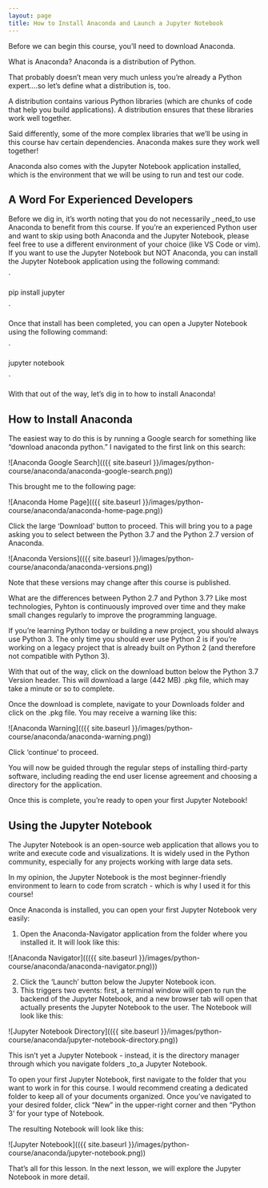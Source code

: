 ```yaml
---
layout: page
title: How to Install Anaconda and Launch a Jupyter Notebook
---
```


Before we can begin this course, you’ll need to download Anaconda.

What is Anaconda? Anaconda is a distribution of Python.

That probably doesn’t mean very much unless you’re already a Python expert....so let’s define what a distribution is, too.

A distribution contains various Python libraries (which are chunks of code that help you build applications). A distribution ensures that these libraries work well together. 

Said differently, some of the more complex libraries that we’ll be using in this course hav certain dependencies. Anaconda makes sure they work well together!

Anaconda also comes with the Jupyter Notebook application installed, which is the environment that we will be using to run and test our code. 


## A Word For Experienced Developers

Before we dig in, it’s worth noting that you do not necessarily _need_to use Anaconda to benefit from this course. If you’re an experienced Python user and want to skip using both Anaconda and the Jupyter Notebook, please feel free to use a different environment of your choice (like VS Code or vim). If you want to use the Jupyter Notebook but NOT Anaconda, you can install the Jupyter Notebook application using the following command:

`

pip install jupyter

`

Once that install has been completed, you can open a Jupyter Notebook using the following command:

`

jupyter notebook

`

With that out of the way, let’s dig in to how to install Anaconda!


## How to Install Anaconda

The easiest way to do this is by running a Google search for something like “download anaconda python.” I navigated to the first link on this search: 

![Anaconda Google Search](({{ site.baseurl }}/images/python-course/anaconda/anaconda-google-search.png))

This brought me to the following page:

![Anaconda Home Page](({{ site.baseurl }}/images/python-course/anaconda/anaconda-home-page.png))

Click the large ‘Download’ button to proceed. This will bring you to a page asking you to select between the Python 3.7 and the Python 2.7 version of Anaconda.

![Anaconda Versions](({{ site.baseurl }}/images/python-course/anaconda/anaconda-versions.png))

Note that these versions may change after this course is published.

What are the differences between Python 2.7 and Python 3.7? Like most technologies, Pyhton is continuously improved over time and they make small changes regularly to improve the programming language. 

If you’re learning Python today or building a new project, you should always use Python 3. The only time you should ever use Python 2 is if you’re working on a legacy project that is already built on Python 2 (and therefore not compatible with Python 3).

With that out of the way, click on the download button below the Python 3.7 Version header. This will download a large (442 MB) .pkg file, which may take a minute or so to complete.

Once the download is complete, navigate to your Downloads folder and click on the .pkg file. You may receive a warning like this:

![Anaconda Warning](({{ site.baseurl }}/images/python-course/anaconda/anaconda-warning.png))

Click ‘continue’ to proceed.

You will now be guided through the regular steps of installing third-party software, including reading the end user license agreement and choosing a directory for the application.

Once this is complete, you’re ready to open your first Jupyter Notebook!


## Using the Jupyter Notebook

The Jupyter Notebook is an open-source web application that allows you to write and execute code and visualizations. It is widely used in the Python community, especially for any projects working with large data sets.

In my opinion, the Jupyter Notebook is the most beginner-friendly environment to learn to code from scratch - which is why I used it for this course!

Once Anaconda is installed, you can open your first Jupyter Notebook very easily:



1. Open the Anaconda-Navigator application from the folder where you installed it. It will look like this:

![Anaconda Navigator]((({{ site.baseurl }}/images/python-course/anaconda/anaconda-navigator.png)))



2. Click the ‘Launch’ button below the Jupyter Notebook icon.
3. This triggers two events: first, a terminal window will open to run the backend of the Jupyter Notebook, and a new browser tab will open that actually presents the Jupyter Notebook to the user. The Notebook will look like this:

![Jupyter Notebook Directory](({{ site.baseurl }}/images/python-course/anaconda/jupyter-notebook-directory.png))

This isn’t yet a Jupyter Notebook - instead, it is the directory manager through which you navigate folders _to_a Jupyter Notebook.

To open your first Jupyter Notebook, first navigate to the folder that you want to work in for this course. I would recommend creating a dedicated folder to keep all of your documents organized. Once you’ve navigated to your desired folder, click “New” in the upper-right corner and then “Python 3’ for your type of Notebook.

The resulting Notebook will look like this:

 ![Jupyter Notebook](({{ site.baseurl }}/images/python-course/anaconda/jupyter-notebook.png))

That’s all for this lesson. In the next lesson, we will explore the Jupyter Notebook in more detail.
